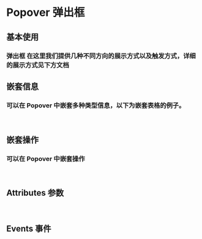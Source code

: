 <script setup>
import demo1 from './demo1.vue'
import demo2 from './demo2.vue'
import demo3 from './demo3.vue'
import Attributes from './Attributes.vue'
import Events from './Events.vue'
import preview from '@/components/preview.vue'
</script>

# Popover 弹出框


## 基本使用
### 弹出框 在这里我们提供几种不同方向的展示方式以及触发方式，详细的展示方式见下方文档
<div class="componetnsBox">
  <demo1/>
</div>
<preview compName="popover" demoName="demo1"/>

## 嵌套信息 
### 可以在 Popover 中嵌套多种类型信息，以下为嵌套表格的例子。
<br/>
<div class="componetnsBox">
  <demo2/>
</div>
<preview compName="popover" demoName="demo2"/>

## 嵌套操作 
### 可以在 Popover 中嵌套操作
<br/>
<div class="componetnsBox">
  <demo3/>
</div>
<preview compName="popover" demoName="demo3"/>

## Attributes 参数

<Attributes/>
<br/>

## Events 事件

<Events/>
<br/>

